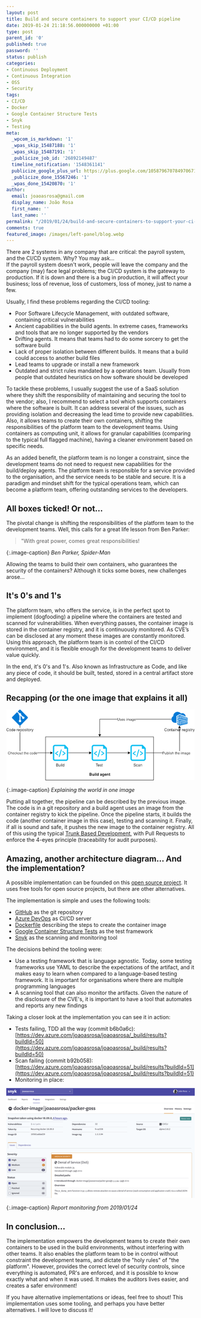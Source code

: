 ```yaml
---
layout: post
title: Build and secure containers to support your CI/CD pipeline
date: 2019-01-24 21:18:56.000000000 +01:00
type: post
parent_id: '0'
published: true
password: ''
status: publish
categories:
- Continuous Deployment
- Continuous Integration
- OSS
- Security
tags:
- CI/CD
- Docker
- Google Container Structure Tests
- Snyk
- Testing
meta:
  _wpcom_is_markdown: '1'
  _wpas_skip_15487188: '1'
  _wpas_skip_15487191: '1'
  _publicize_job_id: '26892149487'
  timeline_notification: '1548361141'
  publicize_google_plus_url: https://plus.google.com/105879670784970671735/posts/CYvb2rcQeNN
  _publicize_done_15567246: '1'
  _wpas_done_15420870: '1'
author:
  email: joaoasrosa@gmail.com
  display_name: João Rosa
  first_name: ''
  last_name: ''
permalink: "/2019/01/24/build-and-secure-containers-to-support-your-ci-cd-pipeline/"
comments: true
featured_image: /images/left-panel/blog.webp
---
```

There are 2 systems in any company that are critical: the payroll system, and the CI/CD system. Why? You may ask...  
If the payroll system doesn't work, people will leave the company and the company (may) face legal problems; the CI/CD system is the gateway to production. If it is down and there is a bug in production, it will affect your business; loss of revenue, loss of customers, loss of money, just to name a few.

Usually, I find these problems regarding the CI/CD tooling:

*   Poor Software Lifecycle Management, with outdated software, containing critical vulnerabilities
*   Ancient capabilities in the build agents. In extreme cases, frameworks and tools that are no longer supported by the vendors
*   Drifting agents. It means that teams had to do some sorcery to get the software build
*   Lack of proper isolation between different builds. It means that a build could access to another build files
*   Lead teams to upgrade or install a new framework
*   Outdated and strict rules mandated by a operations team. Usually from people that outdated heuristics on how software should be developed

To tackle these problems, I usually suggest the use of a SaaS solution where they shift the responsibility of maintaining and securing the tool to the vendor; also, I recommend to select a tool which supports containers where the software is built. It can address several of the issues, such as providing isolation and decreasing the lead time to provide new capabilities. Also, it allows teams to create their own containers, shifting the responsibilities of the platform team to the development teams. Using containers as computing unit, it allows for granular capabilities (comparing to the typical full flagged machine), having a cleaner environment based on specific needs.

As an added benefit, the platform team is no longer a constraint, since the development teams do not need to request new capabilities for the build/deploy agents. The platform team is responsible for a service provided to the organisation, and the service needs to be stable and secure. It is a paradigm and mindset shift for the typical operations team, which can become a platform team, offering outstanding services to the developers.

All boxes ticked! Or not...
---------------------------

The pivotal change is shifting the responsibilities of the platform team to the development teams. Well, this calls for a great life lesson from Ben Parker:

> "With great power, comes great responsibilities!

{:.image-caption}
*Ben Parker, Spider-Man*

Allowing the teams to build their own containers, who guarantees the security of the containers? Although it ticks some boxes, new challenges arose...

It's 0's and 1's
----------------

The platform team, who offers the service, is in the perfect spot to implement (dogfooding) a pipeline where the containers are tested and scanned for vulnerabilities. When everything passes, the container image is stored in the container registry, and it is continuously monitored. As CVE’s can be disclosed at any moment these images are constantly monitored. Using this approach, the platform team is in control of the CI/CD environment, and it is flexible enough for the development teams to deliver value quickly.

In the end, it's 0's and 1's. Also known as Infrastructure as Code, and like any piece of code, it should be built, tested, stored in a central artifact store and deployed.

Recapping (or the one image that explains it all)
-------------------------------------------------

![](/images/assets/recapping.png)  

{:.image-caption}
*Explaining the world in one image*

Putting all together, the pipeline can be described by the previous image. The code is in a git repository and a build agent uses an image from the container registry to kick the pipeline. Once the pipeline starts, it builds the code (another container image in this case), testing and scanning it. Finally, if all is sound and safe, it pushes the new image to the container registry. All of this using the typical [Trunk Based Development](https://trunkbaseddevelopment.com/), with Pull Requests to enforce the 4-eyes principle (traceability for audit purposes).

Amazing, another architecture diagram... And the implementation?
----------------------------------------------------------------

A possible implementation can be founded on this [open source project](https://github.com/joaoasrosa/packer-goss-docker). It uses free tools for open source projects, but there are other alternatives.

The implementation is simple and uses the following tools:

*   [GitHub](https://github.com) as the git repository
*   [Azure DevOps](https://azure.microsoft.com/en-us/services/devops/) as CI/CD server
*   [Dockerfile](https://docs.docker.com/engine/reference/builder/) describing the steps to create the container image
*   [Google Container Structure Tests](https://github.com/GoogleContainerTools/container-structure-test) as the test framework
*   [Snyk](https://snyk.io/) as the scanning and monitoring tool

The decisions behind the tooling were:

*   Use a testing framework that is language agnostic. Today, some testing frameworks use YAML to describe the expectations of the artifact, and it makes easy to learn when compared to a language-based testing framework. It is important for organisations where there are multiple programming languages
*   A scanning tool that can also monitor the artifacts. Given the nature of the disclosure of the CVE's, it is important to have a tool that automates and reports any new findings

Taking a closer look at the implementation you can see it in action:

*   Tests failing, TDD all the way (commit b6b0a6c): [https://dev.azure.com/joaoasrosa/joaoasrosa/_build/results?buildId=50](https://dev.azure.com/joaoasrosa/joaoasrosa/_build/results?buildId=50)
*   Scan failing (commit b92b058): [https://dev.azure.com/joaoasrosa/joaoasrosa/_build/results?buildId=51](https://dev.azure.com/joaoasrosa/joaoasrosa/_build/results?buildId=51)
*   Monitoring in place:

![](/images/assets/image-1.png)  

{:.image-caption}
*Report monitoring from 2019/01/24*

In conclusion...
----------------

The implementation empowers the development teams to create their own containers to be used in the build environments, without interfering with other teams. It also enables the platform team to be in control without constraint the development teams, and dictate the "holy rules" of "the platform". However, provides the correct level of security controls, since everything is automated, PR's are enforced, and it is possible to know exactly what and when it was used. It makes the auditors lives easier, and creates a safer environment!

If you have alternative implementations or ideas, feel free to shout! This implementation uses some tooling, and perhaps you have better alternatives. I will love to discuss it!
